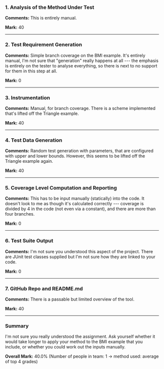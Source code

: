 ### 1. Analysis of the Method Under Test

__Comments:__ This is entirely manual.

__Mark:__ 40

---

### 2. Test Requirement Generation

__Comments:__ Simple branch coverage on the BMI example. It's entirely manual,
I'm not sure that "generation" really happens at all --- the emphasis is
entirely on the tester to analyse everything, so there is next to no support for
them in this step at all.

__Mark:__ 0

---

### 3. Instrumentation

__Comments:__ Manual, for branch coverage. There is a scheme implemented that's
lifted off the Triangle example. 

__Mark:__ 40

---

### 4. Test Data Generation

__Comments:__ Random test generation with parameters, that are configured with
upper and lower bounds. However, this seems to be lifted off the Triangle
example again. 

__Mark:__ 40

---

### 5. Coverage Level Computation and Reporting

__Comments:__ This has to be input manually (statically) into the code. It
doesn't look to me as though it's calculated correctly --- coverage is divided
by 4 in the code (not even via a constant), and there are more than four
branches.

__Mark:__ 0 

---

### 6. Test Suite Output

__Comments:__ I'm not sure you understood this aspect of the project. There are
JUnit test classes supplied but I'm not sure how they are linked to your code. 

__Mark:__ 0

---

### 7. GitHub Repo and README.md

__Comments:__ There is a passable but limited overview of the tool.

__Mark:__ 40

---

### Summary

I'm not sure you really understood the assignment. Ask yourself whether it would
take longer to apply your method to the BMI example that you include, or whether
you could work out the inputs manually. 

__Overall Mark:__ 40.0% (Number of people in team: 1 -> method used: average of top 4 grades)